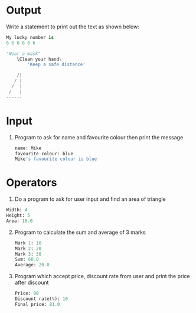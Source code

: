 # Output

Write a statement to print out the text as shown below:

```python
My lucky number is
6 6 6 6 6 6 
```

```python
"Wear a mask"
	\Clean your hand\
		'Keep a safe distance'
```

```python
    /|
   / |
  /  |
 /   |
------
```



# Input

1. Program to ask for name and favourite colour then print the message

   ```python
   name: Mike
   favourite colour: blue
   Mike's favourite colour is blue
   ```



# Operators

1.  Do a program to ask for user input and find an area of triangle

   ```python
   Width: 4
   Height: 5
   Area: 10.0
   ```

   

2. Program to calculate the sum and average of 3 marks

   ```python
   Mark 1: 10
   Mark 2: 20
   Mark 3: 30
   Sum: 60.0
   Average: 20.0
   ```

   

3. Program which accept price, discount rate from user and print the price after discount

   ```python
   Price: 90
   Discount rate(%): 10
   Final price: 81.0
   ```

   
